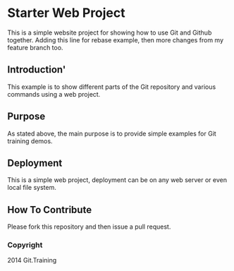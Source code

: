 # Starter Web Project

This is a simple website project for showing how to use Git and Github together. Adding this line for rebase example, then more changes from my feature branch too.

## Introduction'

This example is to show different parts of the Git repository and various commands using a web project.

## Purpose

As stated above, the main purpose is to provide simple examples for Git training demos.

## Deployment

This is a simple web project, deployment can be on any web server or even local file system.

## How To Contribute

Please fork this repository and then issue a pull request.

### Copyright
2014 Git.Training